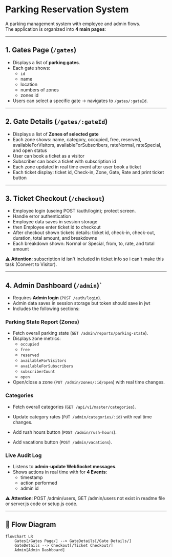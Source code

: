 # Parking Reservation System

A parking management system with employee and admin flows.  
The application is organized into **4 main pages**:

---

## 1. Gates Page (`/gates`)

- Displays a list of **parking gates**.  
- Each gate shows:  
  - `id`  
  - name
  - location
  - numbers of zones
  - zones id
- Users can select a specific gate → navigates to `/gates/:gateId`.  

---

## 2. Gate Details (`/gates/:gateId`)

- Displays a list of **Zones of selected gate**
- Each zone shows: name, category, occupied, free, reserved, availableForVisitors, availableForSubscribers, rateNormal, rateSpecial, and open status
- User can book a ticket as a visitor
- Subscriber can book a ticket with subscription id
- Each zone updated in real time event after user book a ticket
- Each ticket display: ticket id, Check-in, Zone, Gate, Rate and print ticket button 

---

## 3. Ticket Checkout (`/checkout`)

- Employee login (useing POST /auth/login); protect screen.  
- Handle error authentication
- Employee data saves in session storage
- then Employee enter ticket id to checkout
- After checkout shown tickets details: ticket id, check-in, check-out, duration, total amount, and breakdowns
- Each breakdown shown: Normal or Special, from, to, rate, and total amount
  
⚠️ **Attention**: subscription id isn't included in ticket info so i can't make this task (Convert to Visitor).

---

## 4. Admin Dashboard (`/admin`)`

- Requires **Admin login** (`POST /auth/login`).
- Admin data saves in session storage but token should save in jwt
- Includes the following sections:  

### Parking State Report (Zones)  
- Fetch overall parking state (`GET /admin/reports/parking-state`).  
- Displays zone metrics:  
  - `occupied`  
  - `free`  
  - `reserved`  
  - `availableForVisitors`  
  - `availableForSubscribers`  
  - `subscriberCount`  
  - `open`  
- Open/close a zone (`PUT /admin/zones/:id/open`) with real time changes.  

### Categories
- Fetch overall categories (`GET /api/v1/master/categories`).
- Update category rates (`PUT /admin/categories/:id`) with real time changes.

- Add rush hours button (`POST /admin/rush-hours`).  
- Add vacations button (`POST /admin/vacations`).

### Live Audit Log  
- Listens to **admin-update WebSocket messages**.  
- Shows actions in real time with for **4 Events**:  
  - timestamp  
  - action performed  
  - admin id 
  
⚠️ **Attention**: POST /admin/users, GET /admin/users not exist in readme file or server.js code or setup.js code.

---

## 🔄 Flow Diagram

```mermaid
flowchart LR
    Gates[/Gates Page/] --> GateDetails[/Gate Details/]
    GateDetails --> Checkout[/Ticket Checkout/]
    Admin[Admin Dashboard]
